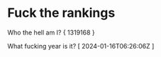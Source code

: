 # Fuck the rankings

Who the hell am I?
{ 1319168 }

What fucking year is it?
[ 2024-01-16T06:26:06Z ]
